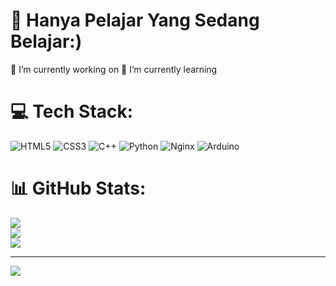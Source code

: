 # 💫 Hanya Pelajar Yang Sedang Belajar:)
🔭 I’m currently working on
🌱 I’m currently learning

# 💻 Tech Stack:
![HTML5](https://img.shields.io/badge/html5-%23E34F26.svg?style=for-the-badge&logo=html5&logoColor=white) ![CSS3](https://img.shields.io/badge/css3-%231572B6.svg?style=for-the-badge&logo=css3&logoColor=white) ![C++](https://img.shields.io/badge/c++-%2300599C.svg?style=for-the-badge&logo=c%2B%2B&logoColor=white) ![Python](https://img.shields.io/badge/python-3670A0?style=for-the-badge&logo=python&logoColor=ffdd54) ![Nginx](https://img.shields.io/badge/nginx-%23009639.svg?style=for-the-badge&logo=nginx&logoColor=white) ![Arduino](https://img.shields.io/badge/-Arduino-00979D?style=for-the-badge&logo=Arduino&logoColor=white)
# 📊 GitHub Stats:
![](https://github-readme-stats.vercel.app/api?username=K4Tonn&theme=blue-green&hide_border=false&include_all_commits=false&count_private=false)<br/>
![](https://github-readme-streak-stats.herokuapp.com/?user=K4Tonn&theme=blue-green&hide_border=false)<br/>
![](https://github-readme-stats.vercel.app/api/top-langs/?username=K4Tonn&theme=blue-green&hide_border=false&include_all_commits=false&count_private=false&layout=compact)

---
[![](https://visitcount.itsvg.in/api?id=K4Tonn&icon=0&color=0)](https://visitcount.itsvg.in)

<!-- Proudly created with GPRM ( https://gprm.itsvg.in ) -->
